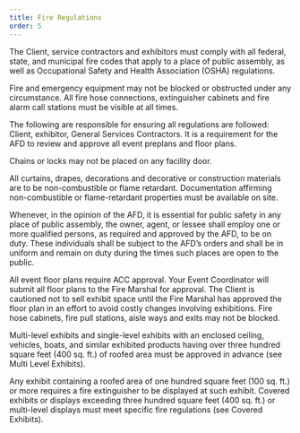 ```yaml
---
title: Fire Regulations
order: 5
---
```


The Client, service contractors and exhibitors must comply with all federal, state, and municipal fire codes that apply to a place of public assembly, as well as Occupational Safety and Health Association (OSHA) regulations.

Fire and emergency equipment may not be blocked or obstructed under any circumstance. All fire hose connections, extinguisher cabinets and fire alarm call stations must be visible at all times.

The following are responsible for ensuring all regulations are followed: Client, exhibitor, General Services Contractors. It is a requirement for the AFD to review and approve all event preplans and floor plans.

Chains or locks may not be placed on any facility door.

All curtains, drapes, decorations and decorative or construction materials are to be non-combustible or flame retardant. Documentation affirming non-combustible or flame-retardant properties must be available on site.

Whenever, in the opinion of the AFD, it is essential for public safety in any place of public assembly, the owner, agent, or lessee shall employ one or more qualified persons, as required and approved by the AFD, to be on duty. These individuals shall be subject to the AFD’s orders and shall be in uniform and remain on duty during the times such places are open to the public.

All event floor plans require ACC approval. Your Event Coordinator will submit all floor plans to the Fire Marshal for approval. The Client is cautioned not to sell exhibit space until the Fire Marshal has approved the floor plan in an effort to avoid costly changes involving exhibitions.
Fire hose cabinets, fire pull stations, aisle ways and exits may not be blocked.

Multi-level exhibits and single-level exhibits with an enclosed ceiling, vehicles, boats, and similar exhibited products having over three hundred square feet (400 sq. ft.) of roofed area must be approved in advance (see Multi Level Exhibits).

Any exhibit containing a roofed area of one hundred square feet (100 sq. ft.) or more requires a fire extinguisher to be displayed at such exhibit. Covered exhibits or displays exceeding three hundred square feet (400 sq. ft.) or multi-level displays must meet specific fire regulations (see Covered Exhibits).

